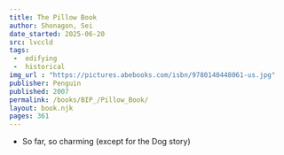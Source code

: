 ```yaml
---
title: The Pillow Book
author: Shonagon, Sei
date_started: 2025-06-20
src: lvccld
tags: 
 -  edifying
 -  historical
img_url : "https://pictures.abebooks.com/isbn/9780140448061-us.jpg"
publisher: Penguin
published: 2007
permalink: /books/BIP_/Pillow_Book/
layout: book.njk
pages: 361
---
```

* <span meta="10@2025-06-21T03:21:28.377Z"></span> So far, so charming (except for the Dog story)